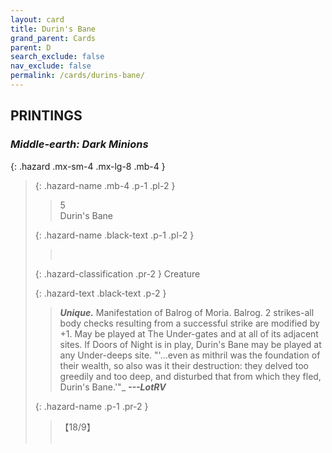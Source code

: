 ```yaml
---
layout: card
title: Durin's Bane
grand_parent: Cards
parent: D
search_exclude: false
nav_exclude: false
permalink: /cards/durins-bane/
---
```


## PRINTINGS


### _Middle-earth: Dark Minions_

{: .hazard .mx-sm-4 .mx-lg-8 .mb-4 }
> {: .hazard-name .mb-4 .p-1 .pl-2 }
> > <div class="hazard-mp">5</div>
> > <div class="card-name">Durin's Bane</div>
>
> {: .hazard-name .black-text .p-1 .pl-2 }
> > &nbsp;
>
> {: .hazard-classification .pr-2 }
> Creature
>
> {: .hazard-text .black-text .p-2 }
> > _**Unique.**_ Manifestation of Balrog of Moria. Balrog. 2 strikes-all body checks resulting from a successful strike are modified by +1. May be played at The Under-gates and at all of its adjacent sites. If Doors of Night is in play, Durin's Bane may be played at any Under-deeps site.   "'...even as mithril was the foundation of their wealth, so also was it their destruction: they delved too greedily and too deep, and disturbed that from which they fled, Durin's Bane.'"_ ***---LotRV*** 
>
> {: .hazard-name .p-1 .pr-2 }
> > <div class="card-shield">【18/9】</div>
> > <div class="card-corruption">&nbsp;</div>
